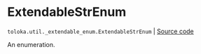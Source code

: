 # ExtendableStrEnum
`toloka.util._extendable_enum.ExtendableStrEnum` | [Source code](https://github.com/Toloka/toloka-kit/blob/v1.0.1/src/util/_extendable_enum.py#L67)

An enumeration.

